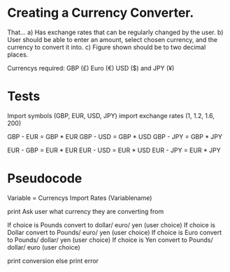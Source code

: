 Creating a Currency Converter.
====

That...
a) Has exchange rates that can be regularly changed by the user.
b) User should be able to enter an amount, select chosen currency, and the currency to convert it into.
c) Figure shown should be to two decimal places.

Currencys required: GBP (£) Euro (€) USD ($) and JPY (¥)

Tests
====

Import symbols        (GBP, EUR, USD, JPY)
import exchange rates   (1, 1.2, 1.6, 200)

GBP - EUR = GBP * EUR
GBP - USD = GBP * USD
GBP - JPY = GBP * JPY

EUR - GBP = EUR * EUR
EUR - USD = EUR * USD
EUR - JPY = EUR * JPY

Pseudocode
==========

Variable = Currencys
Import Rates (Variablename)

print Ask user what currency they are converting from

If choice is Pounds
  convert to dollar/ euro/ yen (user choice)
If choice is Dollar
  convert to Pounds/ euro/ yen (user choice)
If choice is Euro
  convert to Pounds/ dollar/ yen (user choice)
If choice is Yen
  convert to Pounds/ dollar/ euro (user choice)

print conversion
  else print error


